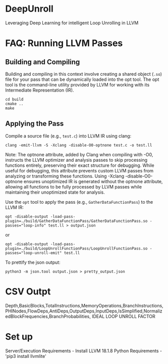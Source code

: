 # DeepUnroll
Leveraging Deep Learning for intelligent Loop Unrolling in LLVM

# FAQ: Running LLVM Passes

## Building and Compiling
Building and compiling in this context involve creating a shared object (`.so`) file for your pass that can be dynamically loaded into the opt tool. The opt tool is the command-line utility provided by LLVM for working with its Intermediate Representation (IR).

```
cd build 
cmake ..
make
```

## Applying the Pass

Compile a source file (e.g., `test.c`) into LLVM IR using clang:
```
clang -emit-llvm -S -Xclang -disable-O0-optnone test.c -o test.ll
```
Note: The optnone attribute, added by Clang when compiling with -O0, instructs the LLVM optimizer and analysis passes to skip processing functions entirely, preserving their exact structure for debugging. While useful for debugging, this attribute prevents custom LLVM passes from analyzing or transforming these functions. Using -Xclang -disable-O0-optnone ensures unoptimized IR is generated without the optnone attribute, allowing all functions to be fully processed by LLVM passes while maintaining their unoptimized state for analysis.


Use the `opt` tool to apply the pass (e.g., `GatherDataFunctionPass`) to the LLVM IR:
```
opt -disable-output -load-pass-plugin=./build/GatherDataFunctionPass/GatherDataFunctionPass.so -passes="loop-info" test.ll > output.json
```
or
```
opt -disable-output -load-pass-plugin=./build/LoopUnrollFunctionPass/LoopUnrollFunctionPass.so -passes="loop-unroll-emit" test.ll
```

To prettify the json output:
```
python3 -m json.tool output.json > pretty_output.json
```

# CSV Outpt
Depth,BasicBlocks,TotalInstructions,MemoryOperations,BranchInstructions,PHINodes,FlowDeps,AntiDeps,OutputDeps,InputDeps,IsSimplified,NormalizedBlockFrequencies,BranchProbabilities, IDEAL LOOP UNROLL FACTOR

# Set up
Server/Execution Requirements - Install LLVM 18.1.8
Python Requirements - 'pip3 install llvmlite'